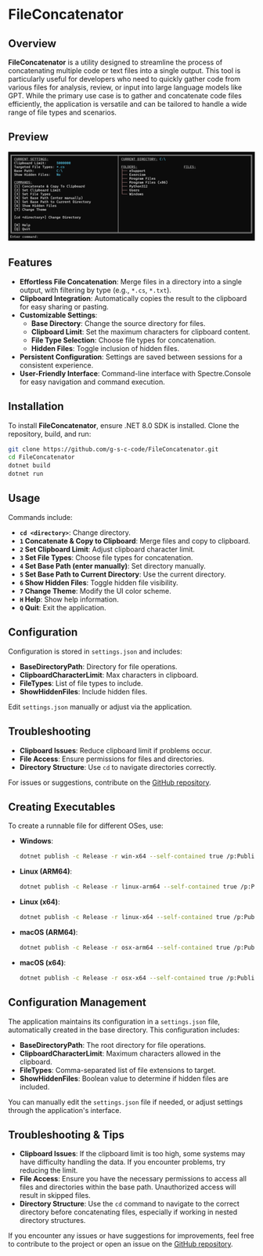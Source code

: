 # FileConcatenator

## Overview

**FileConcatenator** is a utility designed to streamline the process of concatenating multiple code or text files into a single output. This tool is particularly useful for developers who need to quickly gather code from various files for analysis, review, or input into large language models like GPT. While the primary use case is to gather and concatenate code files efficiently, the application is versatile and can be tailored to handle a wide range of file types and scenarios.

## Preview
<img src="https://raw.githubusercontent.com/g-s-c-code/FileConcatenator/master/fileconcatenator.png" />

## Features

- **Effortless File Concatenation**: Merge files in a directory into a single output, with filtering by type (e.g., `*.cs`, `*.txt`).
- **Clipboard Integration**: Automatically copies the result to the clipboard for easy sharing or pasting.
- **Customizable Settings**:
  - **Base Directory**: Change the source directory for files.
  - **Clipboard Limit**: Set the maximum characters for clipboard content.
  - **File Type Selection**: Choose file types for concatenation.
  - **Hidden Files**: Toggle inclusion of hidden files.
- **Persistent Configuration**: Settings are saved between sessions for a consistent experience.
- **User-Friendly Interface**: Command-line interface with Spectre.Console for easy navigation and command execution.

## Installation

To install **FileConcatenator**, ensure .NET 8.0 SDK is installed. Clone the repository, build, and run:

```bash
git clone https://github.com/g-s-c-code/FileConcatenator.git
cd FileConcatenator
dotnet build
dotnet run
```

## Usage

Commands include:

- **`cd <directory>`**: Change directory.
- **`1` Concatenate & Copy to Clipboard**: Merge files and copy to clipboard.
- **`2` Set Clipboard Limit**: Adjust clipboard character limit.
- **`3` Set File Types**: Choose file types for concatenation.
- **`4` Set Base Path (enter manually)**: Set directory manually.
- **`5` Set Base Path to Current Directory**: Use the current directory.
- **`6` Show Hidden Files**: Toggle hidden file visibility.
- **`7` Change Theme**: Modify the UI color scheme.
- **`H` Help**: Show help information.
- **`Q` Quit**: Exit the application.

## Configuration

Configuration is stored in `settings.json` and includes:

- **BaseDirectoryPath**: Directory for file operations.
- **ClipboardCharacterLimit**: Max characters in clipboard.
- **FileTypes**: List of file types to include.
- **ShowHiddenFiles**: Include hidden files.

Edit `settings.json` manually or adjust via the application.

## Troubleshooting

- **Clipboard Issues**: Reduce clipboard limit if problems occur.
- **File Access**: Ensure permissions for files and directories.
- **Directory Structure**: Use `cd` to navigate directories correctly.

For issues or suggestions, contribute on the [GitHub repository](https://github.com/g-s-c-code/FileConcatenator).

## Creating Executables

To create a runnable file for different OSes, use:

- **Windows**: 
  ```bash
  dotnet publish -c Release -r win-x64 --self-contained true /p:PublishSingleFile=true /p:PublishTrimmed=true
  ```
- **Linux (ARM64)**:
  ```bash
  dotnet publish -c Release -r linux-arm64 --self-contained true /p:PublishSingleFile=true /p:PublishTrimmed=true
  ```
- **Linux (x64)**:
  ```bash
  dotnet publish -c Release -r linux-x64 --self-contained true /p:PublishSingleFile=true /p:PublishTrimmed=true
  ```
- **macOS (ARM64)**:
  ```bash
  dotnet publish -c Release -r osx-arm64 --self-contained true /p:PublishSingleFile=true /p:PublishTrimmed=true
  ```
- **macOS (x64)**:
  ```bash
  dotnet publish -c Release -r osx-x64 --self-contained true /p:PublishSingleFile=true /p:PublishTrimmed=true
  ```
## Configuration Management

The application maintains its configuration in a `settings.json` file, automatically created in the base directory. This configuration includes:

- **BaseDirectoryPath**: The root directory for file operations.
- **ClipboardCharacterLimit**: Maximum characters allowed in the clipboard.
- **FileTypes**: Comma-separated list of file extensions to target.
- **ShowHiddenFiles**: Boolean value to determine if hidden files are included.

You can manually edit the `settings.json` file if needed, or adjust settings through the application's interface.

## Troubleshooting & Tips

- **Clipboard Issues**: If the clipboard limit is too high, some systems may have difficulty handling the data. If you encounter problems, try reducing the limit.
- **File Access**: Ensure you have the necessary permissions to access all files and directories within the base path. Unauthorized access will result in skipped files.
- **Directory Structure**: Use the `cd` command to navigate to the correct directory before concatenating files, especially if working in nested directory structures.

If you encounter any issues or have suggestions for improvements, feel free to contribute to the project or open an issue on the [GitHub repository](https://github.com/g-s-c-code/FileConcatenator).
